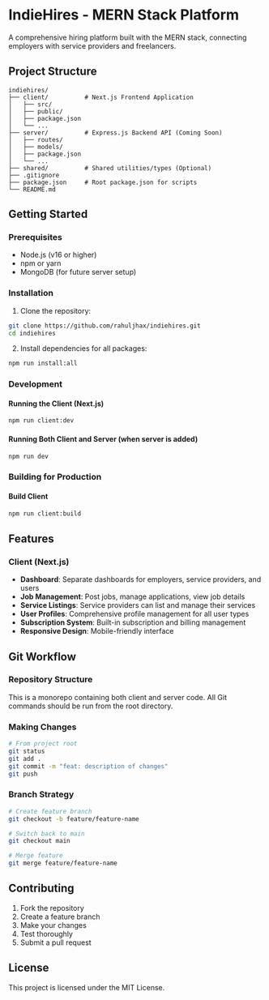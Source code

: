 # IndieHires - MERN Stack Platform

A comprehensive hiring platform built with the MERN stack, connecting employers with service providers and freelancers.

## Project Structure

```
indiehires/
├── client/          # Next.js Frontend Application
│   ├── src/
│   ├── public/
│   ├── package.json
│   └── ...
├── server/          # Express.js Backend API (Coming Soon)
│   ├── routes/
│   ├── models/
│   ├── package.json
│   └── ...
├── shared/          # Shared utilities/types (Optional)
├── .gitignore
├── package.json     # Root package.json for scripts
└── README.md
```

## Getting Started

### Prerequisites
- Node.js (v16 or higher)
- npm or yarn
- MongoDB (for future server setup)

### Installation

1. Clone the repository:
```bash
git clone https://github.com/rahuljhax/indiehires.git
cd indiehires
```

2. Install dependencies for all packages:
```bash
npm run install:all
```

### Development

#### Running the Client (Next.js)
```bash
npm run client:dev
```

#### Running Both Client and Server (when server is added)
```bash
npm run dev
```

### Building for Production

#### Build Client
```bash
npm run client:build
```

## Features

### Client (Next.js)
- **Dashboard**: Separate dashboards for employers, service providers, and users
- **Job Management**: Post jobs, manage applications, view job details
- **Service Listings**: Service providers can list and manage their services
- **User Profiles**: Comprehensive profile management for all user types
- **Subscription System**: Built-in subscription and billing management
- **Responsive Design**: Mobile-friendly interface
<!-- 
### Planned Server Features
- RESTful API with Express.js
- MongoDB database integration
- JWT authentication
- File upload handling
- Email notifications
- Payment processing integration -->

## Git Workflow

### Repository Structure
This is a monorepo containing both client and server code. All Git commands should be run from the root directory.

### Making Changes
```bash
# From project root
git status
git add .
git commit -m "feat: description of changes"
git push
```

### Branch Strategy
```bash
# Create feature branch
git checkout -b feature/feature-name

# Switch back to main
git checkout main

# Merge feature
git merge feature/feature-name
```

## Contributing

1. Fork the repository
2. Create a feature branch
3. Make your changes
4. Test thoroughly
5. Submit a pull request

## License

This project is licensed under the MIT License.